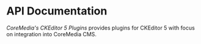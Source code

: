 # API Documentation

_CoreMedia's CKEditor 5 Plugins_ provides plugins for CKEditor 5 with focus on integration into CoreMedia CMS.
